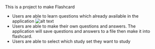 This is a project to make Flashcard

- Users are able to learn questions which already available in the application
![alt text](https://i.imgur.com/wyN1Y9es.png)
- Users are able to make their own questions and answers. The application will save questions and answers to a file then make it into flashcard. 
- Users are able to select which study set they want to study
